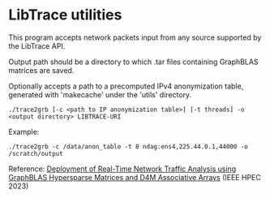 # LibTrace utilities

This program accepts network packets input from any source supported by the LibTrace API.

Output path should be a directory to which .tar files containing GraphBLAS matrices are saved.

Optionally accepts a path to a precomputed IPv4 anonymization table, generated with 'makecache'
under the 'utils' directory.

    ./trace2grb [-c <path to IP anonymization table>] [-t threads] -o <output directory> LIBTRACE-URI

Example:

    ./trace2grb -c /data/anon_table -t 8 ndag:ens4,225.44.0.1,44000 -o /scratch/output
Reference: [Deployment of Real-Time Network Traffic Analysis using GraphBLAS Hypersparse Matrices and D4M Associative Arrays](https://doi.org/10.48550/arXiv.2309.02464) (IEEE HPEC 2023)

